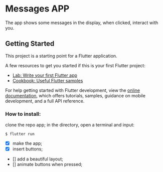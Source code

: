 # Messages APP

The app shows some messages in the display, when clicked, interact with you.

## Getting Started

This project is a starting point for a Flutter application.

A few resources to get you started if this is your first Flutter project:

- [Lab: Write your first Flutter app](https://docs.flutter.dev/get-started/codelab)
- [Cookbook: Useful Flutter samples](https://docs.flutter.dev/cookbook)

For help getting started with Flutter development, view the
[online documentation](https://docs.flutter.dev/), which offers tutorials,
samples, guidance on mobile development, and a full API reference.


### How to install: 

 clone the repo app;
in the directory, open a terminal and input:

  ```console
  $ flutter run
  ```
- [X]  make the app;
- [x] insert buttons;
- [] add a beautiful layout;
- [] animate buttons when pressed; 
